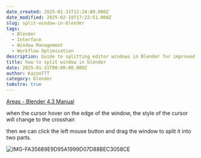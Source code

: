 ```yaml
---
date_created: 2025-01-31T12:24:09.000Z
date_modified: 2025-02-19T17:22:51.000Z
slug: split-window-in-blender
tags:
  - Blender
  - Interface
  - Window Management
  - Workflow Optimization
description: Guide to splitting editor windows in Blender for improved workflow
title: how to split window in blender
date: 2025-01-31T00:00:00.000Z
author: KazooTTT
category: blender
toAstro: true
---
```


[Areas - Blender 4.3 Manual](<https://docs.blender.org/manual/en/latest/interface/window_system/areas.html>)

when the cursor hover on the edge of the window, the style of the cursor will change to the crosshair.

then we can click the left mouse button and drag the window to split it into two parts.

![IMG-FA35689E9D95A1999D07D88BEC3058CE](<https://pictures.kazoottt.top/2025/01/20250131-IMG-FA35689E9D95A1999D07D88BEC3058CE.gif>)
